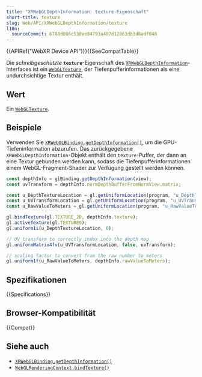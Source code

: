 ```yaml
---
title: "XRWebGLDepthInformation: texture-Eigenschaft"
short-title: texture
slug: Web/API/XRWebGLDepthInformation/texture
l10n:
  sourceCommit: 6788d086c530ae04793a497d12863db3d8adf040
---
```


{{APIRef("WebXR Device API")}}{{SeeCompatTable}}

Die _schreibgeschützte_ **`texture`**-Eigenschaft des [`XRWebGLDepthInformation`](/de/docs/Web/API/XRWebGLDepthInformation)-Interfaces ist ein [`WebGLTexture`](/de/docs/Web/API/WebGLTexture), der Tiefenpufferinformationen als eine undurchsichtige Textur enthält.

## Wert

Ein [`WebGLTexture`](/de/docs/Web/API/WebGLTexture).

## Beispiele

Verwenden Sie [`XRWebGLBinding.getDepthInformation()`](/de/docs/Web/API/XRWebGLBinding/getDepthInformation), um die GPU-Tiefeninformation abzurufen. Das zurückgegebene `XRWebGLDepthInformation`-Objekt enthält den `texture`-Puffer, der dann an eine Textur gebunden werden kann, sodass die Tiefenpufferinformationen einem WebGL-Fragment-Shader zur Verfügung gestellt werden können.

```js
const depthInfo = glBinding.getDepthInformation(view);
const uvTransform = depthInfo.normDepthBufferFromNormView.matrix;

const u_DepthTextureLocation = gl.getUniformLocation(program, "u_DepthTexture");
const u_UVTransformLocation = gl.getUniformLocation(program, "u_UVTransform");
const u_RawValueToMeters = gl.getUniformLocation(program, "u_RawValueToMeters");

gl.bindTexture(gl.TEXTURE_2D, depthInfo.texture);
gl.activeTexture(gl.TEXTURE0);
gl.uniform1i(u_DepthTextureLocation, 0);

// UV transform to correctly index into the depth map
gl.uniformMatrix4fv(u_UVTransformLocation, false, uvTransform);

// scaling factor to convert from the raw number to meters
gl.uniform1f(u_RawValueToMeters, depthInfo.rawValueToMeters);
```

## Spezifikationen

{{Specifications}}

## Browser-Kompatibilität

{{Compat}}

## Siehe auch

- [`XRWebGLBinding.getDepthInformation()`](/de/docs/Web/API/XRWebGLBinding/getDepthInformation)
- [`WebGLRenderingContext.bindTexture()`](/de/docs/Web/API/WebGLRenderingContext/bindTexture)
